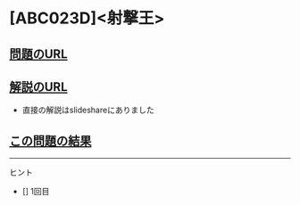 # \[ABC023D\]\<射撃王\>

## [問題のURL](https://atcoder.jp/contests/abc023/tasks/abc023_d)

## [解説のURL](https://drken1215.hatenablog.com/entry/2021/06/12/113100)

 * 直接の解説はslideshareにありました

## [この問題の結果]()

<!---- 「問題の結果の見方」
 PROBLEMS→問題番号一覧→回答者数→accepted＋言語をセレクトする 
 ---->

-----
ヒント

- [] 1回目